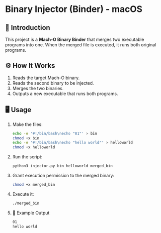 # Binary Injector (Binder) - macOS

## 📌 Introduction
This project is a **Mach-O Binary Binder** that merges two executable programs into one. When the merged file is executed, it runs both original programs.

## ⚙️ How It Works
1. Reads the target Mach-O binary.
2. Reads the second binary to be injected.
3. Merges the two binaries.
4. Outputs a new executable that runs both programs.

## 🖥️ Usage
1. Make the files:
   ```bash
   echo -e '#!/bin/bash\necho "01"' > bin
   chmod +x bin
   echo -e '#!/bin/bash\necho "hello world"' > helloworld
   chmod +x helloworld
   ```
2. Run the script:
   ```bash
   python3 injector.py bin helloworld merged_bin
   ```
3. Grant execution permission to the merged binary:
   ```bash
   chmod +x merged_bin
   ```
4. Execute it:
   ```bash
   ./merged_bin
   ```
5. 📜 Example Output
   ```bash
   01
   hello world
   ```



